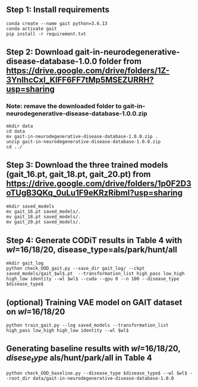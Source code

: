 ## Step 1: Install requirements
    conda create --name gait python=3.6.13
    conda activate gait
    pip install -r requirement.txt

## Step 2: Download gait-in-neurodegenerative-disease-database-1.0.0 folder from https://drive.google.com/drive/folders/1Z-3YnlhcCxI_KlFF6FF7tMp5MSEZURRH?usp=sharing
### Note: remave the downloaded folder to gait-in-neurodegenerative-disease-database-1.0.0.zip
    mkdir data
    cd data
    mv gait-in-neurodegenerative-disease-database-1.0.0.zip .
    unzip gait-in-neurodegenerative-disease-database-1.0.0.zip
    cd ../

## Step 3: Download the three trained models (gait_16.pt, gait_18.pt, gait_20.pt) from https://drive.google.com/drive/folders/1p0F2D3oTUgB3QKq_0uLu1F9eKRzRibml?usp=sharing
    mkdir saved_models
    mv gait_16.pt saved_models/.
    mv gait_18.pt saved_models/.
    mv gait_20.pt saved_models/.

## Step 4: Generate CODiT results in Table 4 with $wl$=16/18/20, disease\_type=als/park/hunt/all
    mkdir gait_log
    python check_OOD_gait.py --save_dir gait_log/ --ckpt saved_models/gait_$wl$.pt  --transformation_list high_pass low_high high_low identity --wl $wl$ --cuda --gpu 0 --n 100 --disease_type $disease_type$

## (optional) Training VAE model on GAIT dataset on $wl$=16/18/20
    python train_gait.py --log saved_models --transformation_list high_pass low_high high_low identity --wl $wl$
    
## Generating baseline results with $wl$=16/18/20, $disese_type$ als/hunt/park/all in Table 4
    python check_OOD_baseline.py --disease_type $disease_type$ --wl $wl$ --root_dir data/gait-in-neurodegenerative-disease-database-1.0.0

